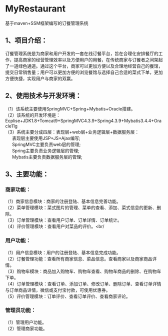 # MyRestaurant
基于maven+SSM框架编写的订餐管理系统

## 1、项目介绍：
订餐管理系统是为商家和用户开发的一套在线订餐平台，旨在合理化安排餐厅的工作，提高商家的经营管理效率以及方便用户的用餐，在传统商家与订餐者之间架起了一道绿色通道。通过这个平台，商家可以更加方便以及合理地经营自己的餐馆，提交日常销售量；用户可以更加方便的浏览餐馆与选择自己合适的菜式下单，更加方便快捷，实现用户与商家的双赢。

## 2、使用技术与开发环境：
（1）该系统主要使用SpringMVC+Spring+Mybatis+Oracle搭建。<br/>
（2）该系统的开发环境是：Ecplise+JDK1.8+Tomcat9+SpringMVC4.3.9+Spring4.3.9+Mybatis3.4.4+Oracle11g<br/>
（3）系统主要分成四层：表现层+web层+业务逻辑层+数据服务层：<br/>
&ensp; &ensp; 表现层主要使用JSP+JS+Ajax编写;<br/>
&ensp; &ensp; SpringMVC主要负责web层的管理;<br/>
&ensp; &ensp; Spring主要负责业务逻辑层的管理;<br/>
&ensp; &ensp; Mybatis主要负责数据服务层的管理;<br/>

## 3、主要功能：
### 商家功能：
（1）商家信息模块：商家的注册登陆、基本信息完善功能。<br/>
（2）菜单管理模块：菜式图片的管理、菜单的查看、添加、菜式信息的更新、删除。<br/>
（3）订单管理模块：查看用户订单、订单详情、订单统计。<br/>
（4）评价管理模块：查看用户对菜品的评价。<br/
### 用户功能：
（1）用户信息模块：用户的注册登陆、基本信息完成功能。<br/>
（2）订餐管理功能：查看所有商家信息、菜品信息。查看商家以及商家商品详情。<br/>
（3）购物车模块：商品加入购物车、购物车查看、购物车商品的删除、在购物车下单。<br/>
（4）订单管理模块：查看订单、添加订单、修改订单、删除订单、查看订单详情与订单商品详情，微信或支付宝付款，可使用优惠券。<br/>
（5）评价管理模块：订单评价、查看订单评价、查看商家评论。
### 管理员功能：
（1）管理用户功能。<br/>
（2）管理商家功能。<br/>

